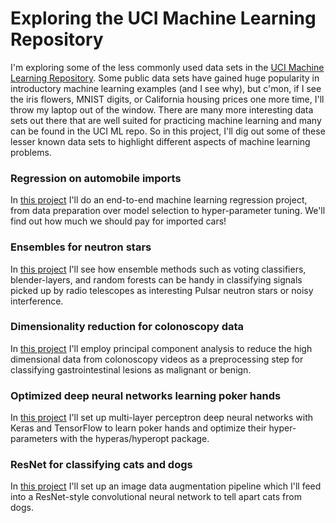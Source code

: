 # Exploring the UCI Machine Learning Repository
I'm exploring some of the less commonly used data sets in the [UCI Machine Learning Repository](https://archive.ics.uci.edu/ml/index.php). Some public data sets have gained huge popularity in introductory machine learning examples (and I see why), but c'mon, if I see the iris flowers, MNIST digits, or California housing prices one more time,  I'll throw my laptop out of the window. There are many more interesting data sets out there that are well suited for practicing machine learning and many can be found in the UCI ML repo. So in this project, I'll dig out some of these lesser known data sets to highlight different aspects of machine learning problems.

### Regression on automobile imports
In [this project](./Regression-on-automobile-imports/Automobile.ipynb) I'll do an end-to-end machine learning regression project, from data preparation over model selection to hyper-parameter tuning. We'll find out how much we should pay for imported cars!

### Ensembles for neutron stars
In [this project](./Ensembles-for-neutron-stars/Pulsars_HTRU2.ipynb) I'll see how ensemble methods such as voting classifiers, blender-layers, and random forests can be handy in classifying signals picked up by radio telescopes as interesting Pulsar neutron stars or noisy interference.

### Dimensionality reduction for colonoscopy data
In [this project](./Dimensionality-reduction-for-colonoscopy-data/Colonoscopy.ipynb) I'll employ principal component analysis to reduce the high dimensional data from colonoscopy videos as a preprocessing step for classifying gastrointestinal lesions as  malignant or benign.

### Optimized deep neural networks learning poker hands
In [this project](./Deep-learning-on-poker-hands/Deep_learning_poker_hand.ipynb) I'll set up multi-layer perceptron deep neural networks with Keras and TensorFlow to learn poker hands and optimize their hyper-parameters with the hyperas/hyperopt package.

### ResNet for classifying cats and dogs
In [this project](./ResNet-CNNs-on-cats-and-dogs/ResNet_cat_dog.ipynb) I'll set up an image data augmentation pipeline which I'll feed into a ResNet-style convolutional neural network to tell apart cats from dogs.
